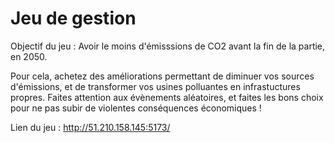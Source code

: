 # Jeu de gestion

Objectif du jeu :
Avoir le moins d'émisssions de CO2 avant la fin de la partie, en 2050.

Pour cela, achetez des améliorations permettant de diminuer vos sources d'émissions, et de transformer vos usines polluantes en infrastuctures propres.
Faites attention aux évènements aléatoires, et faites les bons choix pour ne pas subir de violentes conséquences économiques !

Lien du jeu : http://51.210.158.145:5173/
